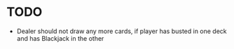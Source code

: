 # TODO
* Dealer should not draw any more cards, if player has busted in one deck and has Blackjack in the other
